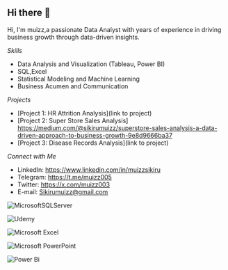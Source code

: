 ## Hi there 👋

Hi, I'm muizz,a passionate Data Analyst with years of experience in driving business growth through data-driven insights.

*Skills*

- Data Analysis and Visualization (Tableau, Power BI)
- SQL,Excel 
- Statistical Modeling and Machine Learning
- Business Acumen and Communication

*Projects*

- [Project 1: HR Attrition Analysis](link to project)
- [Project 2: Super Store Sales Analysis] https://medium.com/@sikirumuizz/superstore-sales-analysis-a-data-driven-approach-to-business-growth-9e8d9666ba37
- [Project 3: Disease Records Analysis](link to project)

*Connect with Me*

* LinkedIn: https://www.linkedin.com/in/muizzsikiru
* Telegram: https://t.me/muizz005
* Twitter: https://x.com/muizz003
* E-mail: Sikirumuizz@gmail.com


![MicrosoftSQLServer](https://img.shields.io/badge/Microsoft%20SQL%20Server-CC2927?style=for-the-badge&logo=microsoft%20sql%20server&logoColor=white)


![Udemy](https://img.shields.io/badge/Udemy-A435F0?style=for-the-badge&logo=Udemy&logoColor=white)


![Microsoft Excel](https://img.shields.io/badge/Microsoft_Excel-217346?style=for-the-badge&logo=microsoft-excel&logoColor=white)

![Microsoft PowerPoint](https://img.shields.io/badge/Microsoft_PowerPoint-B7472A?style=for-the-badge&logo=microsoft-powerpoint&logoColor=white)


![Power Bi](https://img.shields.io/badge/power_bi-F2C811?style=for-the-badge&logo=powerbi&logoColor=black)

